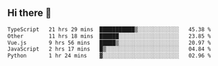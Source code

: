 ## Hi there 👋

<!--START_SECTION:waka-->

```txt
TypeScript   21 hrs 29 mins  ███████████▒░░░░░░░░░░░░░   45.38 %
Other        11 hrs 18 mins  ██████░░░░░░░░░░░░░░░░░░░   23.85 %
Vue.js       9 hrs 56 mins   █████▒░░░░░░░░░░░░░░░░░░░   20.97 %
JavaScript   2 hrs 17 mins   █▒░░░░░░░░░░░░░░░░░░░░░░░   04.84 %
Python       1 hr 24 mins    ▓░░░░░░░░░░░░░░░░░░░░░░░░   02.96 %
```

<!--END_SECTION:waka-->
